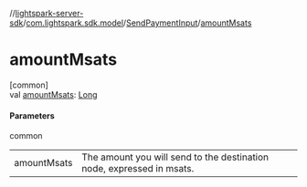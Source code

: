 //[lightspark-server-sdk](../../../index.md)/[com.lightspark.sdk.model](../index.md)/[SendPaymentInput](index.md)/[amountMsats](amount-msats.md)

# amountMsats

[common]\
val [amountMsats](amount-msats.md): [Long](https://kotlinlang.org/api/latest/jvm/stdlib/kotlin/-long/index.html)

#### Parameters

common

| | |
|---|---|
| amountMsats | The amount you will send to the destination node, expressed in msats. |
